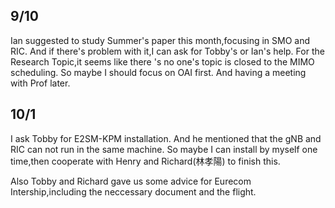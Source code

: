 ## 9/10
Ian suggested to study Summer's paper  this month,focusing in SMO and RIC. And if there's problem with it,I can ask for Tobby's or Ian's help.
For the Research Topic,it seems like there 's no one's topic is closed to the MIMO scheduling. So maybe I should focus on OAI first. And having a meeting with Prof later.

## 10/1
I ask Tobby for E2SM-KPM installation. And he mentioned that the gNB and RIC can not run in the same machine. So maybe I can install by myself one time,then cooperate with Henry and Richard(林孝陽) to finish this. 

Also Tobby and Richard gave us some advice for Eurecom Intership,including the neccessary document and the flight.



